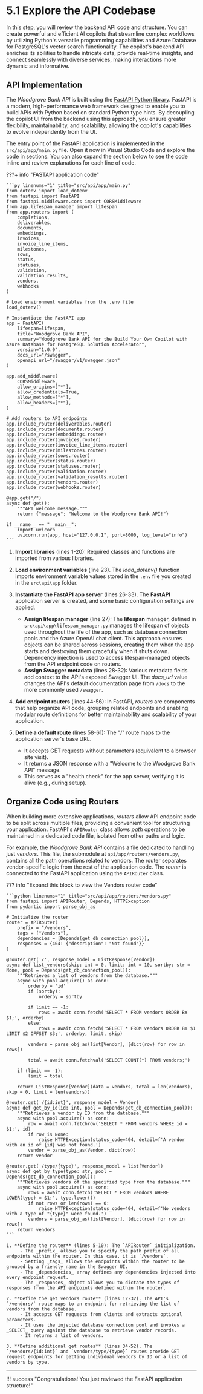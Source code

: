 # 5.1 Explore the API Codebase

In this step, you will review the backend API code and structure. You can create powerful and efficient AI copilots that streamline complex workflows by utilizing Python's versatile programming capabilities and Azure Database for PostgreSQL's vector search functionality. The copilot's backend API enriches its abilities to handle intricate data, provide real-time insights, and connect seamlessly with diverse services, making interactions more dynamic and informative.

## API Implementation

The _Woodgrove Bank API_ is built using the [FastAPI Python library](https://fastapi.tiangolo.com/). FastAPI is a modern, high-performance web framework designed to enable you to build APIs with Python based on standard Python type hints. By decoupling the copilot UI from the backend using this approach, you ensure greater flexibility, maintainability, and scalability, allowing the copilot's capabilities to evolve independently from the UI.

The entry point of the FastAPI application is implemented in the `src/api/app/main.py` file. Open it now in Visual Studio Code and explore the code in sections. You can also expand the section below to see the code inline and review explanations for each line of code.

???+ info "FASTAPI application code"

    ```py linenums="1" title="src/api/app/main.py"
    from dotenv import load_dotenv
    from fastapi import FastAPI
    from fastapi.middleware.cors import CORSMiddleware
    from app.lifespan_manager import lifespan
    from app.routers import (
        completions,
        deliverables,
        documents,
        embeddings,
        invoices,
        invoice_line_items,
        milestones,
        sows,
        status,
        statuses,
        validation,
        validation_results,
        vendors,
        webhooks
    )
    
    # Load environment variables from the .env file
    load_dotenv()
    
    # Instantiate the FastAPI app
    app = FastAPI(
        lifespan=lifespan,
        title="Woodgrove Bank API",
        summary="Woodgrove Bank API for the Build Your Own Copilot with Azure Database for PostgreSQL Solution Accelerator",
        version="1.0.0",
        docs_url="/swagger",
        openapi_url="/swagger/v1/swagger.json"
    )
    
    app.add_middleware(
        CORSMiddleware,
        allow_origins=["*"],
        allow_credentials=True,
        allow_methods=["*"],
        allow_headers=["*"],
    )
    
    # Add routers to API endpoints
    app.include_router(deliverables.router)
    app.include_router(documents.router)
    app.include_router(embeddings.router)
    app.include_router(invoices.router)
    app.include_router(invoice_line_items.router)
    app.include_router(milestones.router)
    app.include_router(sows.router)
    app.include_router(status.router)
    app.include_router(statuses.router)
    app.include_router(validation.router)
    app.include_router(validation_results.router)
    app.include_router(vendors.router)
    app.include_router(webhooks.router)
    
    @app.get("/")
    async def get():
        """API welcome message."""
        return {"message": "Welcome to the Woodgrove Bank API!"}
    
    if __name__ == "__main__":
        import uvicorn
        uvicorn.run(app, host="127.0.0.1", port=8000, log_level="info")
    ```

1. **Import libraries** (lines 1-20): Required classes and functions are imported from various libraries.

2. **Load environment variables** (line 23). The _load_dotenv()_ function imports environment variable values stored in the `.env` file you created in the `src\api\app` folder.

3. **Instantiate the FastAPI app server** (lines 26-33). The **FastAPI** application server is created, and some basic configuration settings are applied.
   - **Assign lifespan manager** (line 27): The **lifespan** manager, defined in `src\api\app\lifespan_manager.py` manages the lifespan of objects used throughout the life of the app, such as database connection pools and the Azure OpenAI chat client. This approach ensures objects can be shared across sessions, creating them when the app starts and destroying them gracefully when it shuts down. Dependency injection is used to access lifespan-managed objects from the API endpoint code on routers.
   - **Assign Swagger metadata** (lines 28-32): Various metadata fields add context to the API's exposed Swagger UI. The _docs_url_ value changes the API's default documentation page from `/docs` to the more commonly used `/swagger`.

4. **Add endpoint routers** (lines 44-56): In FastAPI, _routers_ are components that help organize API code, grouping related endpoints and enabling modular route definitions for better maintainability and scalability of your application.

5. **Define a default route** (lines 58-61): The "/" route maps to the application server's base URL.
    - It accepts GET requests without parameters (equivalent to a browser site visit).
    - It returns a JSON response with a "Welcome to the Woodgrove Bank API" message.
    - This serves as a "health check" for the app server, verifying it is alive (e.g., during setup).

## Organize Code using Routers

When building more extensive applications, _routers_ allow API endpoint code to be split across multiple files, providing a convenient tool for structuring your application. FastAPI's `APIRouter` class allows _path_ operations to be maintained in a dedicated code file, isolated from other paths and logic.

For example, the _Woodgrove Bank API_ contains a file dedicated to handling just _vendors_. This file, the submodule at `api/app/routers/vendors.py`, contains all the path operations related to vendors. The router separates vendor-specific logic from the rest of the application code. The _router_ is connected to the FastAPI application using the `APIRouter` class.

??? info "Expand this block to view the Vendors router code"

    ```python linenums="1" title="src/api/app/routers/vendors.py"
    from fastapi import APIRouter, Depends, HTTPException
    from pydantic import parse_obj_as
    
    # Initialize the router
    router = APIRouter(
        prefix = "/vendors",
        tags = ["Vendors"],
        dependencies = [Depends(get_db_connection_pool)],
        responses = {404: {"description": "Not found"}}
    )
    
    @router.get('/', response_model = ListResponse[Vendor])
    async def list_vendors(skip: int = 0, limit: int = 10, sortby: str = None, pool = Depends(get_db_connection_pool)):
        """Retrieves a list of vendors from the database."""
        async with pool.acquire() as conn:
            orderby = 'id'
            if (sortby):
                orderby = sortby
    
            if limit == -1:
                rows = await conn.fetch('SELECT * FROM vendors ORDER BY $1;', orderby)
            else:
                rows = await conn.fetch('SELECT * FROM vendors ORDER BY $1 LIMIT $2 OFFSET $3;', orderby, limit, skip)
    
            vendors = parse_obj_as(list[Vendor], [dict(row) for row in rows])
    
            total = await conn.fetchval('SELECT COUNT(*) FROM vendors;')
    
        if (limit == -1):
            limit = total
    
        return ListResponse[Vendor](data = vendors, total = len(vendors), skip = 0, limit = len(vendors))
    
    @router.get('/{id:int}', response_model = Vendor)
    async def get_by_id(id: int, pool = Depends(get_db_connection_pool)):
        """Retrieves a vendor by ID from the database."""
        async with pool.acquire() as conn:
            row = await conn.fetchrow('SELECT * FROM vendors WHERE id = $1;', id)
            if row is None:
                raise HTTPException(status_code=404, detail=f'A vendor with an id of {id} was not found.')
            vendor = parse_obj_as(Vendor, dict(row))
        return vendor
    
    @router.get('/type/{type}', response_model = list[Vendor])
    async def get_by_type(type: str, pool = Depends(get_db_connection_pool)):
        """Retrieves vendors of the specified type from the database."""
        async with pool.acquire() as conn:
            rows = await conn.fetch('SELECT * FROM vendors WHERE LOWER(type) = $1;', type.lower())
            if not rows or len(rows) == 0:
                raise HTTPException(status_code=404, detail=f'No vendors with a type of "{type}" were found.')
            vendors = parse_obj_as(list[Vendor], [dict(row) for row in rows])
        return vendors
    ```

    1. **Define the router** (lines 5-10): The `APIRouter` initialization.
         - The _prefix_ allows you to specify the path prefix of all endpoints within the router. In this case, it is `/vendors`.
         - Setting _tags_ allows the endpoints within the router to be grouped by a friendly name in the Swagger UI.
         - The _dependencies_ array defines any dependencies injected into every endpoint request.
         - The _responses_ object allows you to dictate the types of responses from the API endpoints defined within the router.

    2. **Define the get vendors route** (lines 12-32). The API's `/vendors/` route maps to an endpoint for retrieving the list of vendors from the database.
         - It accepts GET requests from clients and extracts optional parameters.
         - It uses the injected database connection pool and invokes a _SELECT_ query against the database to retrieve vendor records.
         - It returns a list of vendors.

    3. **Define additional get routes** (lines 34-52). The `/vendors/{id:int}` and `vendors/type/{type}` routes provide GET request endpoints for getting individual vendors by ID or a list of vendors by type.

---

!!! success "Congratulations! You just reviewed the FastAPI application structure!"
